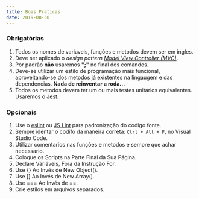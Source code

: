 ```yaml
---
title: Boas Praticas
date: 2019-08-30
---
```

### Obrigatórias

1. Todos os nomes de variaveis, funções e metodos devem ser em ingles.
2. Deve ser aplicado o _design pattern [Model View Controller (MVC)](https://www.geeksforgeeks.org/mvc-design-pattern/)_.
4. Por padrão **não** usaremos **";"** no final dos comandos.
5. Deve-se utilizar um estilo de programação mais funcional, aproveitando-se dos metodos já existentes na lingaugem e das dependencias. **Nada de reinventar a roda...**
6. Todos os metodos devem ter um ou mais testes unitarios equivalentes. Usaremos o [Jest](https://jestjs.io/).

### Opcionais

1. Use o  [eslint](https://eslint.org/) ou [JS Lint](https://www.jslint.com/) para padronização do codigo fonte.
2. Sempre identar o codifo da maneira correta: `Ctrl + Alt + F`, no Visual Studio Code.
3. Utilizar comentarios nas funções e metodos e sempre que achar necessario.
4. Coloque os Scripts na Parte Final da Sua Página.
5. Declare Variáveis, Fora da Instrução For.
6. Use {} Ao Invés de New Object().
7. Use [] Ao Invés de New Array().
8. Use === Ao Invés de ==.
9. Crie estilos em arquivos separados.